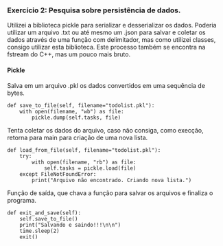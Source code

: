 ### Exercício 2: Pesquisa sobre persistência de dados.

Utilizei a biblioteca pickle para serializar e desserializar os dados. Poderia utilizar um arquivo .txt ou até mesmo um .json para salvar e coletar os dados através de uma função com delimitador, mas como utilizei classes, consigo utilizar esta biblioteca. Este processo também se encontra na fstream do C++, mas um pouco mais bruto.

#### Pickle

Salva em um arquivo .pkl os dados convertidos em uma sequência de bytes.

    def save_to_file(self, filename="todolist.pkl"):
        with open(filename, "wb") as file:
            pickle.dump(self.tasks, file)

Tenta coletar os dados do arquivo, caso não consiga, como execção, retorna para main para criação de uma nova lista.

    def load_from_file(self, filename="todolist.pkl"):
        try:
            with open(filename, "rb") as file:
                self.tasks = pickle.load(file)
        except FileNotFoundError:
            print("Arquivo não encontrado. Criando nova lista.")

Função de saída, que chava a função para salvar os arquivos e finaliza o programa.

    def exit_and_save(self):
        self.save_to_file()
        print("Salvando e saindo!!!\n\n")
        time.sleep(2)
        exit()
